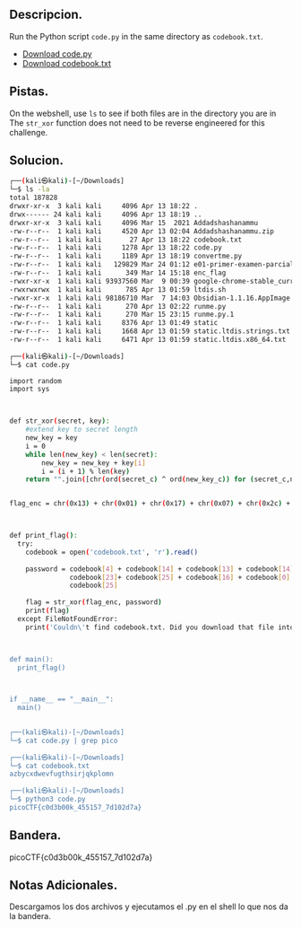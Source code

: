 ## Descripcion.
Run the Python script `code.py` in the same directory as `codebook.txt`.

-   [Download code.py](https://artifacts.picoctf.net/c/2/code.py)
-   [Download codebook.txt](https://artifacts.picoctf.net/c/2/codebook.txt)

## Pistas.
On the webshell, use `ls` to see if both files are in the directory you are in
The `str_xor` function does not need to be reverse engineered for this challenge.

## Solucion.
```bash
┌──(kali㉿kali)-[~/Downloads]
└─$ ls -la
total 187828
drwxr-xr-x  3 kali kali     4096 Apr 13 18:22 .
drwx------ 24 kali kali     4096 Apr 13 18:19 ..
drwxr-xr-x  3 kali kali     4096 Mar 15  2021 Addadshashanammu
-rw-r--r--  1 kali kali     4520 Apr 13 02:04 Addadshashanammu.zip
-rw-r--r--  1 kali kali       27 Apr 13 18:22 codebook.txt
-rw-r--r--  1 kali kali     1278 Apr 13 18:22 code.py
-rw-r--r--  1 kali kali     1189 Apr 13 18:19 convertme.py
-rw-r--r--  1 kali kali   129829 Mar 24 01:12 e01-primer-examen-parcial.pdf
-rw-r--r--  1 kali kali      349 Mar 14 15:18 enc_flag
-rwxr-xr-x  1 kali kali 93937560 Mar  9 00:39 google-chrome-stable_current_amd64.deb
-rwxrwxrwx  1 kali kali      785 Apr 13 01:59 ltdis.sh
-rwxr-xr-x  1 kali kali 98186710 Mar  7 14:03 Obsidian-1.1.16.AppImage
-rw-r--r--  1 kali kali      270 Apr 13 02:22 runme.py
-rw-r--r--  1 kali kali      270 Mar 15 23:15 runme.py.1
-rw-r--r--  1 kali kali     8376 Apr 13 01:49 static
-rw-r--r--  1 kali kali     1668 Apr 13 01:59 static.ltdis.strings.txt
-rw-r--r--  1 kali kali     6471 Apr 13 01:59 static.ltdis.x86_64.txt
                                                                                                                          
┌──(kali㉿kali)-[~/Downloads]
└─$ cat code.py                            

import random
import sys



def str_xor(secret, key):
    #extend key to secret length
    new_key = key
    i = 0
    while len(new_key) < len(secret):
        new_key = new_key + key[i]
        i = (i + 1) % len(key)        
    return "".join([chr(ord(secret_c) ^ ord(new_key_c)) for (secret_c,new_key_c) in zip(secret,new_key)])


flag_enc = chr(0x13) + chr(0x01) + chr(0x17) + chr(0x07) + chr(0x2c) + chr(0x3a) + chr(0x2f) + chr(0x1a) + chr(0x0d) + chr(0x53) + chr(0x0c) + chr(0x47) + chr(0x0a) + chr(0x5f) + chr(0x5e) + chr(0x02) + chr(0x3e) + chr(0x5a) + chr(0x56) + chr(0x5d) + chr(0x45) + chr(0x5d) + chr(0x58) + chr(0x31) + chr(0x5e) + chr(0x05) + chr(0x5f) + chr(0x53) + chr(0x5a) + chr(0x10) + chr(0x5f) + chr(0x0e) + chr(0x13)



def print_flag():
  try:
    codebook = open('codebook.txt', 'r').read()
    
    password = codebook[4] + codebook[14] + codebook[13] + codebook[14] +\
               codebook[23]+ codebook[25] + codebook[16] + codebook[0]  +\
               codebook[25]
               
    flag = str_xor(flag_enc, password)
    print(flag)
  except FileNotFoundError:
    print('Couldn\'t find codebook.txt. Did you download that file into the same directory as this script?')



def main():
  print_flag()



if __name__ == "__main__":
  main()

                                                                                                                          
┌──(kali㉿kali)-[~/Downloads]
└─$ cat code.py | grep pico
                                                                                                                          
┌──(kali㉿kali)-[~/Downloads]
└─$ cat codebook.txt       
azbycxdwevfugthsirjqkplomn
                                                                                                                          
┌──(kali㉿kali)-[~/Downloads]
└─$ python3 code.py     
picoCTF{c0d3b00k_455157_7d102d7a}

```

## Bandera.
picoCTF{c0d3b00k_455157_7d102d7a}

## Notas Adicionales.
Descargamos los dos archivos y ejecutamos el .py en el shell lo que nos da la bandera.

